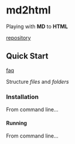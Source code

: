 # md2html

Playing with **MD** to **HTML**

[repository](https://github.com/cat2608/md2html.git)

## Quick Start

[faq](https://github.com/cat2608/md2html.git)

Structure *files* and *folders*

### Installation

From command line...

#### Running

From command line...
